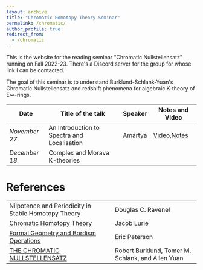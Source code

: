 ```yaml
---
layout: archive
title: "Chromatic Homotopy Theory Seminar"
permalink: /chromatic/
author_profile: true
redirect_from:
  - /chromatic
---
```




This is the website for the reading seminar "Chromatic Nullstellensatz" running on Fall 2022-23. There's a Discord server for the group for whose link I can be contacted.  

The goal of this seminar is to understand Burklund-Schlank-Yuan's Chromatic Nullstellensatz and redshift phenomena for algebraic K-theory of E∞-rings.


Date  | Title of the talk | Speaker | Notes and Video 
--- | --- | --- | --- 
*November 27* | An Introduction to Spectra and Localisation | Amartya | [Video](https://www.youtube.com/watch?v=JIJNax67DL8),[Notes](https://drive.google.com/file/d/16rI4UJBx6TPsgc8Q8wu6eb6aDOlPNYsv/view?usp=sharing)  
*December 18* | Complex and Morava K-theories | | |
  

References
======

|   |  |
| ------------- | ------------- |
|Nilpotence and Periodicity in Stable Homotopy Theory | Douglas C. Ravenel| 
| [Chromatic Homotopy Theory](https://ncatlab.org/nlab/files/LurieChromaticHomotopyTheory.pdf)  | Jacob Lurie  |
| [Formal Geometry and Bordism Operations](https://drive.google.com/file/d/15jz_aNbom1k-nOOjZ0LXky22b7WPmp0V/view?usp=sharing) | Eric Peterson |
| [THE CHROMATIC NULLSTELLENSATZ](https://arxiv.org/pdf/2207.09929.pdf) | Robert Burklund, Tomer M. Schlank, and Allen Yuan |





